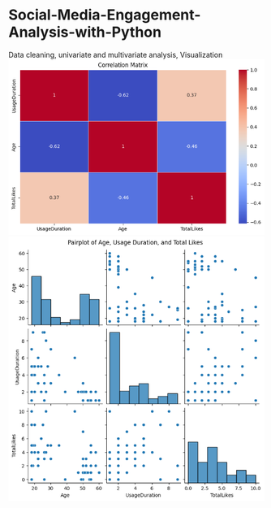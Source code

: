 # Social-Media-Engagement-Analysis-with-Python
Data cleaning, univariate and multivariate analysis, Visualization
![heatmap multivariate analysis](heatmap_multivariate_analysis.png)
![pairplot](pairplot.png)
